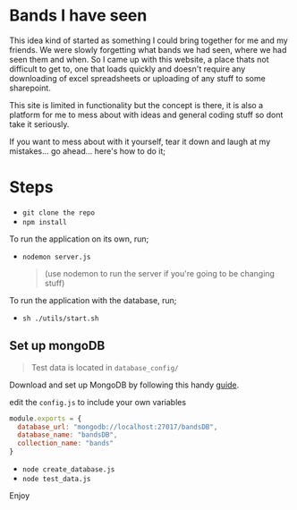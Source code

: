 # Bands I have seen

This idea kind of started as something I could bring together for me and my friends. We were slowly forgetting what bands we had seen, where we had seen them and when. So I came up with this website, a place thats not difficult to get to, one that loads quickly and doesn't require any downloading of excel spreadsheets or uploading of any stuff to some sharepoint.

This site is limited in functionality but the concept is there, it is also a platform for me to mess about with ideas and general coding stuff so dont take it seriously.

If you want to mess about with it yourself, tear it down and laugh at my mistakes... go ahead... here's how to do it;

# Steps

- `git clone the repo`
- `npm install`

To run the application on its own, run;

- `nodemon server.js`
  > (use nodemon to run the server if you're going to be changing stuff)

To run the application with the database, run;

- `sh ./utils/start.sh`

## Set up mongoDB

> Test data is located in `database_config/`

Download and set up MongoDB by following this handy [guide](https://treehouse.github.io/installation-guides/mac/mongo-mac.html).

edit the `config.js` to include your own variables

```javascript
module.exports = {
  database_url: "mongodb://localhost:27017/bandsDB",
  database_name: "bandsDB",
  collection_name: "bands"
}
```

- `node create_database.js`
- `node test_data.js`

Enjoy
